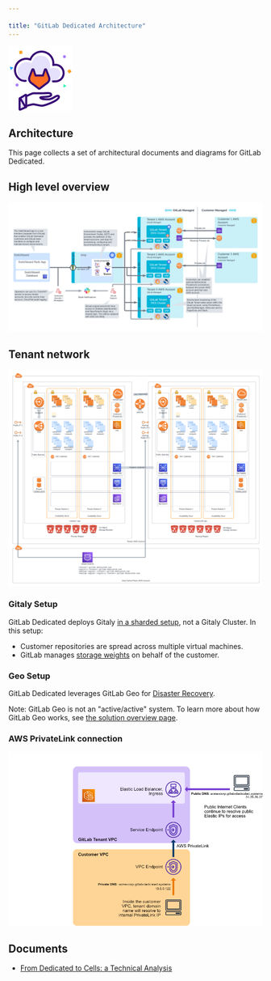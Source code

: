 ```yaml
---

title: "GitLab Dedicated Architecture"
---
```


![GitLab Dedicated Group logo](./img/dedicated_team_logo.png)








## Architecture

This page collects a set of architectural documents and diagrams for GitLab Dedicated.

## High level overview

![High level overview diagram for GitLab Dedicated](./img/high-level-diagram.png)

## Tenant network

![Tenant network diagram for GitLab Dedicated](./img/tenant-network-diagram.png)

### Gitaly Setup

GitLab Dedicated deploys Gitaly [in a sharded setup](https://docs.gitlab.com/ee/administration/gitaly/#before-deploying-gitaly-cluster), not a Gitaly Cluster. In this setup:

- Customer repositories are spread across multiple virtual machines.
- GitLab manages [storage weights](https://docs.gitlab.com/ee/administration/repository_storage_paths.html#configure-where-new-repositories-are-stored) on behalf of the customer.

### Geo Setup

GitLab Dedicated leverages GitLab Geo for [Disaster Recovery](https://docs.gitlab.com/ee/subscriptions/gitlab_dedicated/#disaster-recovery).

Note: GitLab Geo is not an "active/active" system. To learn more about how GitLab Geo works, see [the solution overview page](https://about.gitlab.com/solutions/geo/).

### AWS PrivateLink connection

![AWS PrivateLink diagram for GitLab Dedicated](./img/privatelink-diagram.png)

## Documents

- [From Dedicated to Cells: a Technical Analysis](from-dedicated-to-cells-technical-analysis.html)
